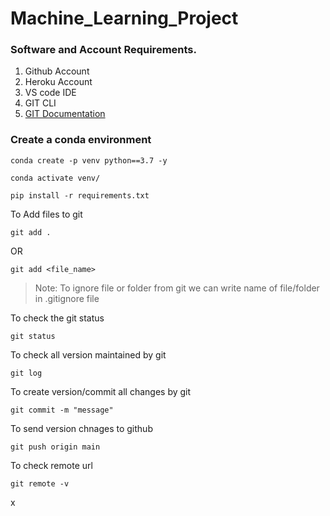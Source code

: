 # Machine_Learning_Project

### Software and Account Requirements.
1. Github Account
2. Heroku Account
3. VS code IDE
4. GIT CLI
5. [GIT Documentation](https://git-scm.com/docs/gittutorial)

### Create a conda environment
```
conda create -p venv python==3.7 -y
```

```
conda activate venv/
```

```
pip install -r requirements.txt
```

To Add files to git
```
git add .
```

OR
```
git add <file_name>
```

> Note: To ignore file or folder from git we can write name of file/folder in .gitignore file

To check the git status
```
git status
```

To check all version maintained by git
```
git log
```

To create version/commit all changes by git
```
git commit -m "message"
```

To send version chnages to github
```
git push origin main
```

To check remote url
```
git remote -v
```

x